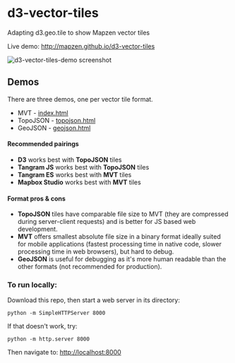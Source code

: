 # d3-vector-tiles
Adapting d3.geo.tile to show Mapzen vector tiles

Live demo: http://mapzen.github.io/d3-vector-tiles

![d3-vector-tiles-demo screenshot](https://cloud.githubusercontent.com/assets/853051/12131885/41b9ae18-b3cb-11e5-9443-d9b237576c8e.png)

## Demos

There are three demos, one per vector tile format.

* MVT - [index.html](index.html)
* TopoJSON - [topojson.html](topojson.html)
* GeoJSON - [geojson.html](geojson.html)

#### Recommended pairings

* **D3** works best with **TopoJSON** tiles
* **Tangram JS** works best with **TopoJSON** tiles
* **Tangram ES** works best with **MVT** tiles
* **Mapbox Studio** works best with **MVT** tiles

#### Format pros & cons

* **TopoJSON** tiles have comparable file size to MVT (they are compressed during server-client requests) and is better for JS based web development.
* **MVT** offers smallest absolute file size in a binary format ideally suited for mobile applications (fastest processing time in native code, slower processing time in web browsers), but hard to debug.
* **GeoJSON** is useful for debugging as it's more human readable than the other formats (not recommended for production).


### To run locally:

Download this repo, then start a web server in its directory:

    python -m SimpleHTTPServer 8000
    
If that doesn't work, try:

    python -m http.server 8000
    
Then navigate to: [http://localhost:8000](http://localhost:8000)